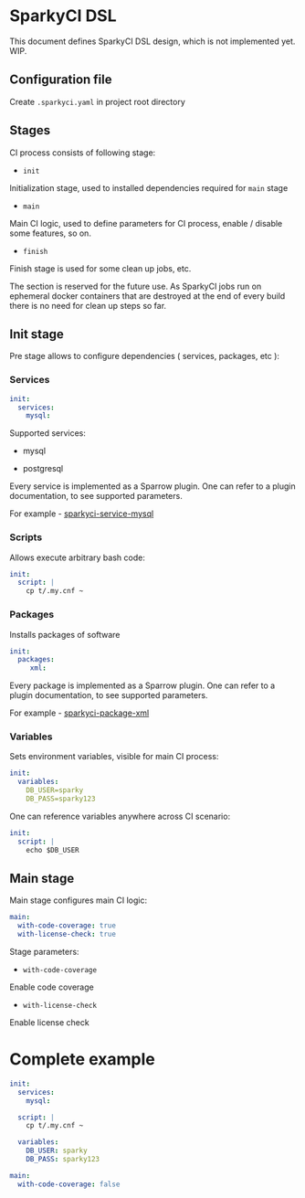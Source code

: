 # SparkyCI DSL

This document defines SparkyCI DSL design, which is not
implemented yet. WIP.

## Configuration file

Create `.sparkyci.yaml` in project root directory

## Stages

CI process consists of following stage:

* `init`

Initialization stage, used to installed dependencies required for `main` stage


* `main`

Main CI logic, used to define parameters for CI process, enable / disable some 
features, so on.


* `finish`

Finish stage is used for some clean up jobs, etc. 

The section is reserved for the future use. As SparkyCI jobs run on
ephemeral docker containers that are destroyed at the end of every build
there is no need for clean up steps so far.



## Init stage

Pre stage allows to configure dependencies ( services, packages, etc ):

### Services

```yaml
init:
  services:
    mysql:
```

Supported services:

* mysql

* postgresql

Every service is implemented as a Sparrow plugin.
One can refer to a plugin documentation,
to see supported parameters.

For example - [sparkyci-service-mysql](http://sparrowhub.io/plugin/sparkyci-service-mysql/0.000012)

### Scripts

Allows execute arbitrary bash code:

```yaml
init:
  script: |
    cp t/.my.cnf ~
```

### Packages 

Installs packages of software

```yaml
init:
  packages:
     xml:
```

Every package is implemented as a Sparrow plugin.
One can refer to a plugin documentation,
to see supported parameters.

For example - [sparkyci-package-xml](http://sparrowhub.io/plugin/sparkyci-package-xml/0.000001)


### Variables

Sets environment variables, visible for main CI process:

```yaml
init:
  variables:
    DB_USER=sparky
    DB_PASS=sparky123
```

One can reference variables anywhere 
across CI scenario:

```yaml
init:
  script: |
    echo $DB_USER
```

## Main stage

Main stage configures main CI logic:

```yaml
main:
  with-code-coverage: true
  with-license-check: true
```

Stage parameters:

* `with-code-coverage`

Enable code coverage

* `with-license-check`

Enable license check


# Complete example

```yaml
init:
  services:
    mysql:

  script: |
    cp t/.my.cnf ~

  variables:
    DB_USER: sparky
    DB_PASS: sparky123

main:
  with-code-coverage: false
```

